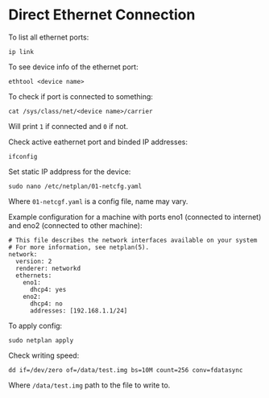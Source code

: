 # Direct Ethernet Connection

To list all ethernet ports:

    ip link
    
To see device info of the ethernet port:

    ethtool <device name>
    
To check if port is connected to something:

    cat /sys/class/net/<device name>/carrier

Will print `1` if connected and `0` if not.

Check active eathernet port and binded IP addresses:

    ifconfig
    
Set static IP addpress for the device:

    sudo nano /etc/netplan/01-netcfg.yaml

Where `01-netcgf.yaml` is a config file, name may vary.

Example configuration for a machine with ports eno1 (connected to internet) and eno2 (connected to other machine):

    # This file describes the network interfaces available on your system
    # For more information, see netplan(5).
    network:
      version: 2
      renderer: networkd
      ethernets:
        eno1:
          dhcp4: yes
        eno2:
          dhcp4: no
          addresses: [192.168.1.1/24]

To apply config:

    sudo netplan apply

Check writing speed:
    
    dd if=/dev/zero of=/data/test.img bs=10M count=256 conv=fdatasync

Where `/data/test.img` path to the file to write to.
